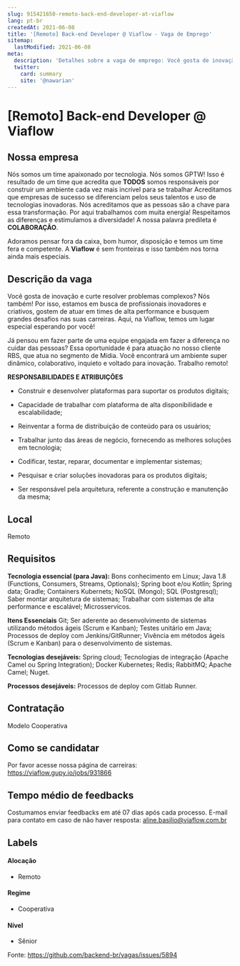 ```yaml
---
slug: 915421650-remoto-back-end-developer-at-viaflow
lang: pt-br
createdAt: 2021-06-08
title: '[Remoto] Back-end Developer @ Viaflow - Vaga de Emprego'
sitemap:
  lastModified: 2021-06-08
meta:
  description: 'Detalhes sobre a vaga de emprego: Você gosta de inovação e curte resolver problemas complexos? Nós também! Por isso, estamos em busca de profissionais inovadores e criativos, gostem de atuar em times de alta performance e busquem grandes desafios nas suas carreiras. Aqui, na Viaflow, temos um lugar especial esperando por você! Já pensou em fazer parte de uma equipe engajada em fazer a diferença no cuidar das pessoas? Essa oportunidade é para atuação no nosso cliente RBS, que atua no segmento de Mídia. Você encontrará um ambiente super dinâmico, colaborativo, inquieto e voltado para inovação. Trabalho remoto! **RESPONSABILIDADES E ATRIBUIÇÕES** - Construir e desenvolver plataformas para suportar os produtos digitais; - Capacidade de trabalhar com plataforma de alta disponibilidade e escalabilidade; - Reinventar a forma de distribuição de conteúdo para os usuários; - Trabalhar junto das áreas de negócio, fornecendo as melhores soluções em tecnologia; - Codificar, testar, reparar, documentar e implementar sistemas; - Pesquisar e criar soluções inovadoras para os produtos digitais; - Ser responsável pela arquitetura, referente a construção e manutenção da mesma;'
  twitter:
    card: summary
    site: '@nawarian'
---
```


# [Remoto] Back-end Developer @ Viaflow

## Nossa empresa

Nós somos um time apaixonado por tecnologia.
Nós somos GPTW! Isso é resultado de um time que acredita que **TODOS** somos responsáveis por construir um ambiente cada vez mais incrível para se trabalhar
Acreditamos que empresas de sucesso se diferenciam pelos seus talentos e uso de tecnologias inovadoras.
Nós acreditamos que as pessoas são a chave para essa transformação.
Por aqui trabalhamos com muita energia!
Respeitamos as diferenças e estimulamos a diversidade!
A nossa palavra predileta é **COLABORAÇÃO**.

Adoramos pensar fora da caixa, bom humor, disposição e temos um time fera e competente.
A **Viaflow** é sem fronteiras e isso também nos torna ainda mais especiais.

## Descrição da vaga

Você gosta de inovação e curte resolver problemas complexos? Nós também! Por isso, estamos em busca de profissionais inovadores e criativos, gostem de atuar em times de alta performance e busquem grandes desafios nas suas carreiras. Aqui, na Viaflow, temos um lugar especial esperando por você!

Já pensou em fazer parte de uma equipe engajada em fazer a diferença no cuidar das pessoas? Essa oportunidade é para atuação no nosso cliente RBS, que atua no segmento de Mídia. Você encontrará um ambiente super dinâmico, colaborativo, inquieto e voltado para inovação. Trabalho remoto!

**RESPONSABILIDADES E ATRIBUIÇÕES**
- Construir e desenvolver plataformas para suportar os produtos digitais;

- Capacidade de trabalhar com plataforma de alta disponibilidade e escalabilidade;

- Reinventar a forma de distribuição de conteúdo para os usuários;

- Trabalhar junto das áreas de negócio, fornecendo as melhores soluções em tecnologia;

- Codificar, testar, reparar, documentar e implementar sistemas;

- Pesquisar e criar soluções inovadoras para os produtos digitais;

- Ser responsável pela arquitetura, referente a construção e manutenção da mesma;

## Local

Remoto

## Requisitos

**Tecnologia essencial (para Java):**
Bons conhecimento em Linux;
Java 1.8 (Functions, Consumers, Streams, Optionals);
Spring boot e/ou Kotlin;
Spring data;
Gradle;
Containers Kubernets;
NoSQL (Mongo);
SQL (Postgresql);
Saber montar arquitetura de sistemas;
Trabalhar com sistemas de alta performance e escalável;
Microsservicos.

**Itens Essenciais**
Git;
Ser aderente ao desenvolvimento de sistemas utilizando métodos ágeis (Scrum e Kanban);
Testes unitário em Java;
Processos de deploy com Jenkins/GitRunner;
Vivência em métodos ágeis (Scrum e Kanban) para o desenvolvimento de sistemas.

**Tecnologias desejáveis:**
Spring cloud;
Tecnologias de integração (Apache Camel ou Spring Integration);
Docker Kubernetes;
Redis;
RabbitMQ;
Apache Camel;
Nuget.

**Processos desejáveis:**
Processos de deploy com Gitlab Runner.

## Contratação

Modelo Cooperativa 

## Como se candidatar

Por favor acesse nossa página de carreiras: https://viaflow.gupy.io/jobs/931866

## Tempo médio de feedbacks

Costumamos enviar feedbacks em até 07 dias após cada processo.
E-mail para contato em caso de não haver resposta: aline.basilio@viaflow.com.br

## Labels

#### Alocação
- Remoto

#### Regime
- Cooperativa

#### Nível
- Sênior

Fonte: https://github.com/backend-br/vagas/issues/5894